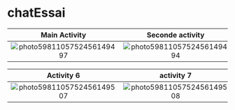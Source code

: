 # chatEssai


Main Activity            |  Seconde activity          |  Activity   3       |   Activity   4       |   Activity 5
:-------------------------:|:-------------------------:|:------------------------:|:------------------------:|:------------------------
![photo5981105752456149497](https://user-images.githubusercontent.com/70212296/164340938-0b2c6ced-36e8-452f-bc15-bbcab49194db.jpg)|![photo5981105752456149494](https://user-images.githubusercontent.com/70212296/164341063-f74dd0d0-50b2-481a-b684-80d0fcc86688.jpg)|![photo5981105752456149498](https://user-images.githubusercontent.com/70212296/164341090-6e1999ec-1960-4b00-aa93-a4b7caa4783e.jpg)|![photo5981105752456149501](https://user-images.githubusercontent.com/70212296/164341121-020921df-e016-4667-86b3-05dfcef6e602.jpg)|![photo5981105752456149505](https://user-images.githubusercontent.com/70212296/164341154-223605e7-d1b9-4dc3-bc57-48c61db56ee8.jpg)


 Activity     6       |   activity     7     |  Activity   8       |   Activity   9      |   Activity 10
:-------------------------:|:-------------------------:|:------------------------:|:------------------------:|:------------------------
![photo5981105752456149507](https://user-images.githubusercontent.com/70212296/164341178-b26c88a7-0f78-4f74-9d82-e31b951379b6.jpg)|![photo5981105752456149508](https://user-images.githubusercontent.com/70212296/164341196-c6cd02ba-b899-47f8-9520-0af58f81112c.jpg)|![photo5981105752456149509](https://user-images.githubusercontent.com/70212296/164341219-ef1406f5-ce19-4d16-82a2-2767528d08a3.jpg)|![photo5981105752456149510](https://user-images.githubusercontent.com/70212296/164341233-a6ef077b-4d84-44d3-bd59-d2731ab5cc2f.jpg)|![photo5981105752456149512](https://user-images.githubusercontent.com/70212296/164341248-bedd4fc8-2ca8-4819-a58c-da07d2990046.jpg)






<!-- ![photo5981105752456149497](https://user-images.githubusercontent.com/70212296/164340938-0b2c6ced-36e8-452f-bc15-bbcab49194db.jpg)

![photo5981105752456149494](https://user-images.githubusercontent.com/70212296/164341063-f74dd0d0-50b2-481a-b684-80d0fcc86688.jpg)

![photo5981105752456149498](https://user-images.githubusercontent.com/70212296/164341090-6e1999ec-1960-4b00-aa93-a4b7caa4783e.jpg)

![photo5981105752456149501](https://user-images.githubusercontent.com/70212296/164341121-020921df-e016-4667-86b3-05dfcef6e602.jpg)

![photo5981105752456149505](https://user-images.githubusercontent.com/70212296/164341154-223605e7-d1b9-4dc3-bc57-48c61db56ee8.jpg)


![photo5981105752456149507](https://user-images.githubusercontent.com/70212296/164341178-b26c88a7-0f78-4f74-9d82-e31b951379b6.jpg)

![photo5981105752456149508](https://user-images.githubusercontent.com/70212296/164341196-c6cd02ba-b899-47f8-9520-0af58f81112c.jpg)

![photo5981105752456149509](https://user-images.githubusercontent.com/70212296/164341219-ef1406f5-ce19-4d16-82a2-2767528d08a3.jpg)

![photo5981105752456149510](https://user-images.githubusercontent.com/70212296/164341233-a6ef077b-4d84-44d3-bd59-d2731ab5cc2f.jpg)


![photo5981105752456149512](https://user-images.githubusercontent.com/70212296/164341248-bedd4fc8-2ca8-4819-a58c-da07d2990046.jpg) -->



